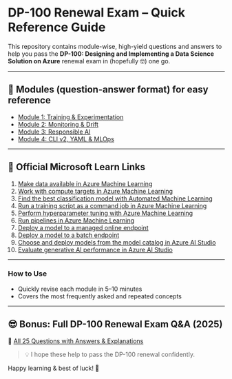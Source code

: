 # DP-100 Renewal Exam – Quick Reference Guide

This repository contains module-wise, high-yield questions and answers to help you pass the **DP-100: Designing and Implementing a Data Science Solution on Azure** renewal exam in (hopefully 🤓) one go.

---

## 📘 Modules (question-answer format) for easy reference

- [Module 1: Training & Experimentation](Module1_Training_and_Experimentation.md)
- [Module 2: Monitoring & Drift](Module2_Monitoring_and_Drift.md)
- [Module 3: Responsible AI](Module3_Responsible_AI.md)
- [Module 4: CLI v2, YAML & MLOps](Module4_CLI_YAML_MLOps.md)

---

## 📘 Official Microsoft Learn Links

1. [Make data available in Azure Machine Learning](https://learn.microsoft.com/en-us/training/modules/make-data-available-azure-machine-learning/)
2. [Work with compute targets in Azure Machine Learning](https://learn.microsoft.com/en-us/training/modules/work-compute-resources-azure-machine-learning/)
3. [Find the best classification model with Automated Machine Learning](https://learn.microsoft.com/en-us/training/modules/find-best-classification-model-automated-machine-learning/)
4. [Run a training script as a command job in Azure Machine Learning](https://learn.microsoft.com/en-us/training/modules/run-training-script-command-job-azure-machine-learning/)
5. [Perform hyperparameter tuning with Azure Machine Learning](https://learn.microsoft.com/en-us/training/modules/perform-hyperparameter-tuning-azure-machine-learning-pipelines/)
6. [Run pipelines in Azure Machine Learning](https://learn.microsoft.com/en-us/training/modules/run-pipelines-azure-machine-learning/)
7. [Deploy a model to a managed online endpoint](https://learn.microsoft.com/en-us/training/modules/deploy-model-managed-online-endpoint/)
8. [Deploy a model to a batch endpoint](https://learn.microsoft.com/en-us/training/modules/deploy-model-batch-endpoint/)
9. [Choose and deploy models from the model catalog in Azure AI Studio](https://learn.microsoft.com/en-us/training/modules/explore-models-azure-ai-studio/?ns-enrollment-type=Collection)
10. [Evaluate generative AI performance in Azure AI Studio](https://learn.microsoft.com/en-us/training/modules/evaluate-models-azure-ai-studio/?ns-enrollment-type=Collection)

---

### How to Use

- Quickly revise each module in 5–10 minutes
- Covers the most frequently asked and repeated concepts

---

## 😎 Bonus: Full DP-100 Renewal Exam Q&A (2025)

📝 [All 25 Questions with Answers & Explanations](DP100_Renewal_25_Questions.md)

> 💡 I hope these help to pass the DP-100 renewal confidently.

Happy learning & best of luck! 🥳
